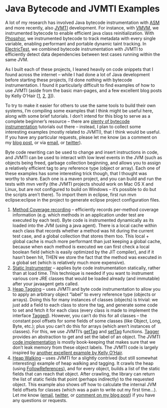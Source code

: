 # Java Bytecode and JVMTI Examples

A lot of my research has involved Java bytecode instrumentation with [ASM](http://asm.ow2.org/) and more recently, also [JVMTI](http://docs.oracle.com/javase/7/docs/platform/jvmti/jvmti.html) development. For instance, with [VMVM](https://github.com/Programming-Systems-Lab/vmvm), we instrumented bytecode to enable efficient java class reinitialization. With [Phosphor](https://github.com/Programming-Systems-Lab/phosphor), we instrumented bytecode to track metadata with every single variable, enabling performant and portable dynamic taint tracking. In [ElectricTest](http://jonbell.net/publications/electrictest), we combined bytecode instrumentation with JVMTI to efficiently detect data dependencies between test cases running within the same JVM.

As I built each of these projects, I leaned heavily on code snippets that I found across the internet – while I had done a lot of Java development before starting these projects, I’d done nothing with bytecode instrumentation. I found it particularly difficult to find examples of how to use JVMTI (aside from the basic man-pages, and a few excellent blog posts by Kelly O’Hair [[1](https://blogs.oracle.com/kto/entry/using_vm_agents), [2](http://www.oracle.com/technetwork/articles/java/jvmpitransition-138768.html), [3](https://weblogs.java.net/blog/2005/05/13/bytecode-instrumentation-bci)]).

To try to make it easier for others to use the same tools to build their own systems, I’m compiling some examples that I think might be useful here, along with some brief tutorials. I don’t intend for this blog to serve as a complete beginner’s resource – there are [plenty of bytecode instrumentation](https://www.google.com/search?q=java+bytecode+instrumentation+tutorial) tutorials out there – instead, I plan to collect some interesting examples (mostly related to JVMTI), that I think would be useful. If you have any particular requests, please let me know (as a comment on my [blog post](http://jonbell.net/2015/10/new-blog-series-java-bytecode-and-jvmti-examples/), or via [email](mailto:jbell@cs.columbia.edu), or [twitter](https://twitter.com/_jon_bell_)).

Byte code rewriting can be used to change and insert instructions in code, and JVMTI can be used to interact with low level events in the JVM (such as objects being freed, garbage collection beginning, and allows you to assign a relatively efficient tag to any reference type (object or array). Each one of these examples has some interesting trick though, that I thought was worthy to share. Each one is a maven project, and you can build and run the tests with mvn verify (the JVMTI projects should work on Mac OS X and Linux, but are not configured to build on Windows – it’s possible to do but the scripts aren’t there). To import them in eclipse, first run mvn eclipse:eclipse in the project to generate eclipse project configuration files.

1. [Method Coverage recording](https://github.com/jon-bell/bytecode-examples/tree/master/methodCoverage) – efficiently records per-method coverage information (e.g. which methods in an application under test are executed by each test). Byte code is instrumented dynamically as its loaded into the JVM (using a java agent). There is a local cache within each class that records whether a method was hit during the current test case, and a global collection that stores them too. This local + global cache is much more performant than just keeping a global cache, because when each method is executed we can first check a local boolean field (which is easily optimized by the JIT compiler), and if it hasn’t been hit, THEN we store the fact that the method was executed in a global set (which is relatively much more expensive).
2. [Static Instrumenter](https://github.com/jon-bell/bytecode-examples/tree/master/staticInstrumenter) – applies byte code instrumentation statically, rather than at load time. This technique is needed if you want to instrument various core JRE classes that would be loaded already (and immutable) after your javaagent gets called.
3. [Heap Tagging](https://github.com/jon-bell/bytecode-examples/tree/master/heapTagging) – uses JVMTI and byte code instrumentation to allow you to apply an arbitrary object “label” to every reference type (objects or arrays). Doing this for many instances of classes (objects) is trivial: we just add a field to each class to store the tag, and generate some code to set and fetch it for each class (every class is made to implement the interface [Tagged](https://github.com/jon-bell/bytecode-examples/blob/master/heapTagging/src/main/java/net/jonbell/examples/jvmti/tagging/runtime/Tagged.java)). However, you can’t do this for all classes – the constant pool offsets for some fields of some classes (like Object, Long, Byte, etc.); plus you can’t do this for arrays (which aren’t instances of classes). For this, we use JVMTI’s [getTag](http://docs.oracle.com/javase/7/docs/platform/jvmti/jvmti.html#GetTag) and [setTag](http://docs.oracle.com/javase/7/docs/platform/jvmti/jvmti.html#SetTag) functions. [Tagger](https://github.com/jon-bell/bytecode-examples/blob/master/heapTagging/src/main/java/net/jonbell/examples/jvmti/tagging/runtime/Tagger.java) provides an abstraction to get and set the label of an object. The JVMTI [code implementation](https://github.com/jon-bell/bytecode-examples/blob/master/heapTagging/src/main/c/tagger.cpp) is mostly book-keeping that makes sure that we don’t leak memory from these object labels. The JVMTI code is largely inspired by [another excellent example by Kelly O’Hair](https://blogs.oracle.com/kto/entry/using_vm_agents).
4. [Heap Walking](https://github.com/jon-bell/bytecode-examples/tree/master/heapWalking) – uses JVMTI for a slightly contrived (but still somewhat interesting) example of heap walking and tagging. It crawls the heap (using [FollowReferences](http://docs.oracle.com/javase/7/docs/platform/jvmti/jvmti.html#FollowReferences)), and for every object, builds a list of the static fields that can reach that object. After crawling, the library can return the list of static fields that point (perhaps indirectly) to the requested object. This example also shows off how to calculate the internal JVM field offsets for classes (which was a pain to write out my first time...).
Let me know ([email](mailto:jbell@cs.columbia.edu), [twitter](https://twitter.com/_jon_bell_), or [comment on my blog post](http://jonbell.net/2015/10/new-blog-series-java-bytecode-and-jvmti-examples/)) if you have any questions or requests.